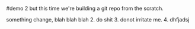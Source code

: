 #demo 2
but this time we're building a git repo from the scratch.

something change, blah blah blah 
2. do shit
3. donot irritate me.
4. dhfjadsj
